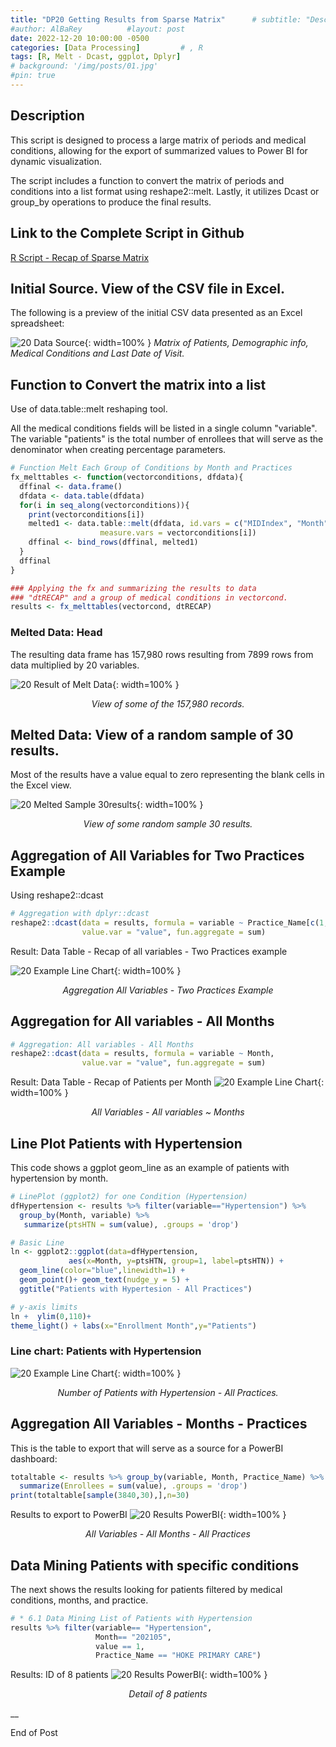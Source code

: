 ```yaml
---
title: "DP20 Getting Results from Sparse Matrix"      # subtitle: "Description of R Scripts for data processing."
#author: AlBaRey          #layout: post
date: 2022-12-20 10:00:00 -0500
categories: [Data Processing]         # , R
tags: [R, Melt - Dcast, ggplot, Dplyr]
# background: '/img/posts/01.jpg'
#pin: true
---
```


## Description

This script is designed to process a large matrix of periods and medical conditions, allowing for the export of summarized values to Power BI for dynamic visualization.

The script includes a function to convert the matrix of periods and conditions into a list format using reshape2::melt. Lastly, it utilizes Dcast or group_by operations to produce the final results.


## Link to the Complete Script in Github
[R Script - Recap of Sparse Matrix](https://github.com/albarey33/Data_Analysis_R/blob/main/20%20Recap%20of%20Sparse%20Matrix%20Melt%20Dcast%20Conditions%20vs%20Periods.R)


## Initial Source. View of the CSV file in Excel.

The following is a preview of the initial CSV data presented as an Excel spreadsheet:

![20 Data Source](/images/DataProcess/20_Enrollees_with_Medical_Conditions_Six_Months2.PNG){: width=100% }
_Matrix of Patients, Demographic info, Medical Conditions and Last Date of Visit._


## Function to Convert the matrix into a list

Use of data.table::melt reshaping tool.

All the medical conditions fields will be listed in a single column "variable". The variable "patients" is the total number of enrollees that will serve as the denominator when creating percentage parameters.

```R
# Function Melt Each Group of Conditions by Month and Practices
fx_melttables <- function(vectorconditions, dfdata){
  dffinal <- data.frame()
  dfdata <- data.table(dfdata)
  for(i in seq_along(vectorconditions)){
    print(vectorconditions[i])
    melted1 <- data.table::melt(dfdata, id.vars = c("MIDIndex", "Month", "Practice_Name"), 
                    measure.vars = vectorconditions[i]) 
    dffinal <- bind_rows(dffinal, melted1)
  }
  dffinal
}

### Applying the fx and summarizing the results to data 
### "dtRECAP" and a group of medical conditions in vectorcond. 
results <- fx_melttables(vectorcond, dtRECAP)
```

### Melted Data: Head

The resulting data frame has 157,980 rows resulting from 7899 rows from data multiplied by 20 variables.

![20 Result of Melt Data](/images/DataProcess/20_Melted_Data_20_variables.PNG){: width=100% }
_<center>View of some of the 157,980 records.</center>_

## Melted Data: View of a random sample of 30 results. 

Most of the results have a value equal to zero representing the blank cells in the Excel view. 

![20 Melted Sample 30results](/images/DataProcess/20_Melted_Sample_30results.PNG){: width=100% }
_<center>View of some random sample 30 results.</center>_


## Aggregation of All Variables for Two Practices Example

Using reshape2::dcast

```R
# Aggregation with dplyr::dcast
reshape2::dcast(data = results, formula = variable ~ Practice_Name[c(1,4)], 
                value.var = "value", fun.aggregate = sum)
```

Result: Data Table - Recap of all variables - Two Practices example

![20 Example Line Chart](/images/DataProcess/20_Aggregation_Two_Practices.PNG){: width=100% }
_<center>Aggregation All Variables - Two Practices Example</center>_


## Aggregation for All variables - All Months

```R
# Aggregation: All variables - All Months
reshape2::dcast(data = results, formula = variable ~ Month, 
                value.var = "value", fun.aggregate = sum)
```

Result: Data Table - Recap of Patients per Month
![20 Example Line Chart](/images/DataProcess/20_Aggregation_Variables_Months.PNG){: width=100% }
_<center>All Variables - All variables ~ Months</center>_


## Line Plot Patients with Hypertension
This code shows a ggplot geom_line as an example of patients with hypertension by month.

```R
# LinePlot (ggplot2) for one Condition (Hypertension)
dfHypertension <- results %>% filter(variable=="Hypertension") %>% 
  group_by(Month, variable) %>% 
   summarize(ptsHTN = sum(value), .groups = 'drop')

# Basic Line
ln <- ggplot2::ggplot(data=dfHypertension, 
             aes(x=Month, y=ptsHTN, group=1, label=ptsHTN)) +
  geom_line(color="blue",linewidth=1) + 
  geom_point()+ geom_text(nudge_y = 5) + 
  ggtitle("Patients with Hypertesion - All Practices")

# y-axis limits
ln +  ylim(0,110)+
theme_light() + labs(x="Enrollment Month",y="Patients")
```
### Line chart: Patients with Hypertension
![20 Example Line Chart](/images/DataProcess/20_Line_Chart_Patients_with_Hypertension.PNG){: width=100% }
_<center>Number of Patients with Hypertension - All Practices.</center>_


## Aggregation All Variables - Months - Practices

This is the table to export that will serve as a source for a PowerBI dashboard:

```R
totaltable <- results %>% group_by(variable, Month, Practice_Name) %>%
  summarize(Enrollees = sum(value), .groups = 'drop')
print(totaltable[sample(3840,30),],n=30)
```

Results to export to PowerBI
![20 Results PowerBI](/images/DataProcess/20_Results_PowerBI.PNG){: width=100% }
_<center>All Variables - All Months - All Practices</center>_


## Data Mining Patients with specific conditions

The next shows the results looking for patients filtered by medical conditions, months, and practice. 

```R
# * 6.1 Data Mining List of Patients with Hypertension
results %>% filter(variable== "Hypertension", 
                   Month== "202105",
                   value == 1, 
                   Practice_Name == "HOKE PRIMARY CARE")
```

Results: ID of 8 patients 
![20 Results PowerBI](/images/DataProcess/20_Data_Mining_8_patients.PNG){: width=100% }
_<center>Detail of 8 patients</center>_



__

End of Post

